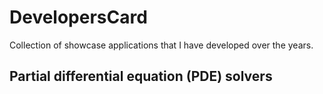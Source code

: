 # DevelopersCard
Collection of showcase applications that I have developed over the years. 

## Partial differential equation (PDE) solvers

